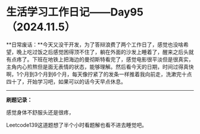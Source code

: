 # 生活学习工作日记——Day95（2024.11.5）

**日常废话：**今天又没干开发，为了答辩浪费了两个工作日了，感觉也没啥希望，晚上吃过饭之后感觉困得顶不住了，躺在外面的沙发上睡着了，醒来之后头就有点疼了。下班在地铁上把海边的曼彻斯特看完了，感觉电影很平淡但是很真实，主角内心煎熬但是面无表情的状态，能够理解。然后看今天的日期，时间过得真快啊，1个月到3个月到6个月，每天像拧紧了的发条一样推着我向前走，洗漱完十点四十了，开始学习吧，如果可以的话今天早点休息。

---

**刷题记录：**

感觉身体不舒服头还是很疼，

Leetcode139这道题想了半个小时看题解也看不进去睡觉吧。
